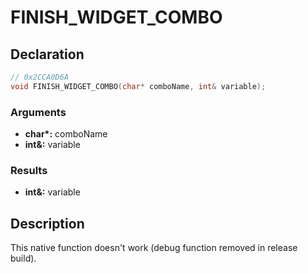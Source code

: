 # FINISH_WIDGET_COMBO

## Declaration
```cpp
// 0x2CCA0D6A
void FINISH_WIDGET_COMBO(char* comboName, int& variable);
```

### Arguments
- **char\*:** comboName
- **int&:** variable

### Results
- **int&:** variable

## Description
This native function doesn't work (debug function removed in release build).